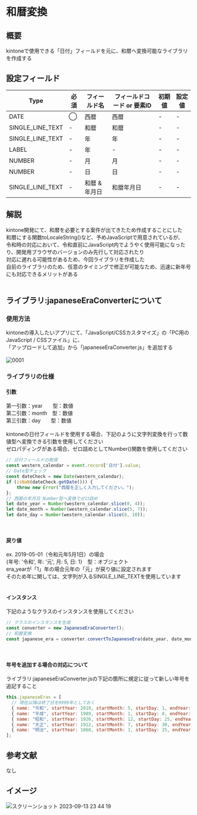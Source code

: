 # 和暦変換
## 概要
kintoneで使用できる「日付」フィールドを元に、和暦へ変換可能なライブラリを作成する<br>

## 設定フィールド
| Type | 必須 | フィールド名 | フィールドコード or 要素ID | 初期値 | 設定値 |
| --- | --- | --- | --- | --- | --- |
| DATE | ◯ | 西暦 | 西暦 | - | - |
| SINGLE_LINE_TEXT | - | 和暦 | 和暦 | - | - |
| SINGLE_LINE_TEXT | - | 年 | 年 | - | - |
| LABEL | - | 年 | - | - | - |
| NUMBER | - | 月 | 月 | - | - |
| NUMBER | - | 日 | 日 | - | - |
| SINGLE_LINE_TEXT | - | 和暦 & 年月日 | 和暦年月日 | - | - |

## 解説
kintone開発にて、和暦を必要とする案件が出てきたため作成することにした<br>
和暦にする関数toLocaleString()など、予めJavaScriptで用意されているが、<br>
令和時の対応において、令和直前にJavaScript内でようやく使用可能になったり、開発用ブラウザのバージョンのみ先行して対応されたり<br>
対応に遅れる可能性があるため、今回ライブラリを作成した<br>
自前のライブラリのため、任意のタイミングで修正が可能なため、迅速に新年号にも対応できるメリットがある<br>
<br>

## ライブラリ:japaneseEraConverterについて
### 使用方法
kintoneの導入したいアプリにて、「JavaScript/CSSカスタマイズ」の「PC用のJavaScript / CSSファイル」に、<br>
「アップロードして追加」から「japaneseEraConverter.js」を追加する<br>
<br>
![0001](https://github.com/MizukiOkushima/kintone/assets/95268598/79262ed9-f979-4452-9a27-a334c1c7bfcd)
<br>

### ライブラリの仕様
#### 引数
第一引数：year　　型：数値<br>
第二引数：month　型：数値<br>
第三引数：day　　型：数値<br>
<br>
kintoneの日付フィールドを使用する場合、下記のように文字列変換を行って数値型へ変換できる引数を使用してください<br>
ゼロパディングがある場合、ゼロ詰めとしてNumber()関数を使用してください<br>
```JavaScript
// 日付フィールドの取得
const western_calendar = event.record['日付'].value;
// Date型チェック
const dateCheck = new Date(western_calendar);
if (isNaN(dateCheck.getDate())) {
    throw new Error("西暦を正しく入力してください。");
};
// 西暦の年月日 Number型へ変換でゼロ詰め
let date_year = Number(western_calendar.slice(0, 4));
let date_month = Number(western_calendar.slice(5, 7));
let date_day = Number(western_calendar.slice(8, 10));
```
<br>

#### 戻り値
ex. 2019-05-01（令和元年5月1日）の場合<br>
{年号: '令和', 年: '元', 月: 5, 日: 1}　型：オブジェクト<br>
era_yearが「1」年の場合元年の「元」が戻り値に設定されます<br>
そのため年に関しては、文字列が入るSINGLE_LINE_TEXTを使用しています<br>
<br>

#### インスタンス
下記のようなクラスのインスタンスを使用してください<br>
```JavaScript
// クラスのインスタンスを生成
const converter = new JapaneseEraConverter();
// 和暦変換
const japanese_era = converter.convertToJapaneseEra(date_year, date_month, date_day);
```
<br>

#### 年号を追加する場合の対応について
ライブラリ:japaneseEraConverter.jsの下記の箇所に規定に従って新しい年号を追記すること<br>
```JavaScript
this.japaneseEras = [
  // 現在以降は終了日を9999年としておく
  { name: "令和", startYear: 2019, startMonth: 5, startDay: 1, endYear: 9999 },
  { name: "平成", startYear: 1989, startMonth: 1, startDay: 8, endYear: 2019 },
  { name: "昭和", startYear: 1926, startMonth: 12, startDay: 25, endYear: 1989 },
  { name: "大正", startYear: 1912, startMonth: 7, startDay: 30, endYear: 1926 },
  { name: "明治", startYear: 1868, startMonth: 1, startDay: 25, endYear: 1912 },
];
```
## 参考文献
なし

## イメージ
![スクリーンショット 2023-09-13 23 44 19](https://github.com/MizukiOkushima/kintone/assets/95268598/9971436d-e87e-4e23-9d9c-0d7192b5d265)
